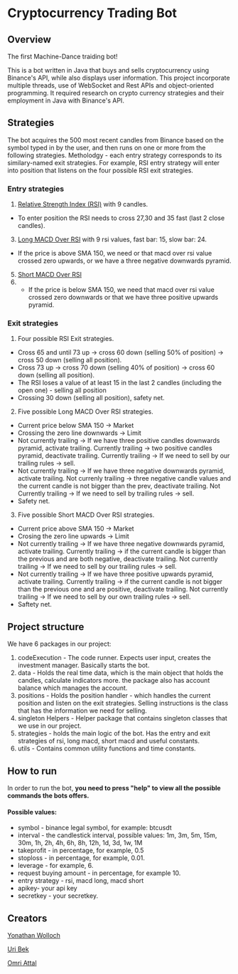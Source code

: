 # Cryptocurrency Trading Bot

## Overview
The first Machine-Dance traiding bot!

This is a bot written in Java that buys and sells cryptocurrency using Binance's API, while also displays user information.
This project incorporate multiple threads, use of WebSocket and Rest APIs and object-oriented programming.
It required research on crypto currency strategies and their employment in Java with Binance's API.

## Strategies
The bot acquires the 500 most recent candles from Binance based on the symbol typed in by the user, and then runs on one or more from the following strategies.
Metholodgy - each entry strategy corresponds to its similary-named exit strategies. For example, RSI entry strategy will enter into position that listens on the four possible RSI exit strategies. 

### Entry strategies
1. [Relative Strength Index (RSI)](https://www.investopedia.com/terms/r/rsi.asp) with 9 candles.
* To enter position the RSI needs to cross 27,30 and 35 fast (last 2 close candles).
3. [Long MACD Over RSI](https://www.investopedia.com/terms/m/macd.asp) with 9 rsi values, fast bar: 15, slow bar: 24.
* If the price is above SMA 150, we need or that macd over rsi value crossed zero upwards, or we have a three negative downwards pyramid.
5. [Short MACD Over RSI](https://www.investopedia.com/terms/m/macd.asp)
6. * If the price is below SMA 150, we need that macd over rsi value crossed zero downwards or that we have three positive upwards pyramid.

### Exit strategies
1. Four possible RSI Exit strategies.
* Cross 65 and until 73 up -> cross 60 down (selling 50% of position) -> cross 50 down (selling all position).
* Cross 73 up -> cross 70 down (selling 40% of position) -> cross 60 down (selling all position).
* The RSI loses a value of at least 15 in the last 2 candles (including the open one) - selling all position
* Crossing 30 down (selling all position), safety net.
2. Five possible Long MACD Over RSI strategies.
* Current price below SMA 150 -> Market
* Crossing the zero line downwards -> Limit
* Not currently trailing -> If we have three positive candles downwards pyramid, activate trailing. Currently trailing -> two positive candles pyramid, deactivate trailing. Currently trailing -> If we need to sell by our trailing rules -> sell. 
* Not currently trailing -> If we have three negative downwards pyramid, activate trailing. Not currenly trailing -> three negative candle values and the current candle is not bigger than the prev, deactivate trailing. Not Currently trailing -> If we need to sell by trailing rules -> sell.
* Safety net.
3. Five possible Short MACD Over RSI strategies.
* Current price above SMA 150 -> Market
* Crosing the zero line upwards -> Limit
* Not currently trailing -> If we have three negative downwards pyramid, activate trailing. Currently trailing ->  if the current candle is bigger than the previous and are both negative, deactivate trailing. Not currently trailing -> If we need to sell by our trailing rules -> sell.
* Not currently trailing -> If we have three positive upwards pyramid, activate trailing. Currently trailing -> if the current candle is not bigger than the previous one and are positive, deactivate trailing. Not currently trailing -> If we need to sell by our own trailing rules -> sell.
* Saftety net.

## Project structure
We have 6 packages in our project:
1. codeExecution - The code runner. Expects user input, creates the investment manager. Basically starts the bot.
2. data - Holds the real time data, which is the main object that holds the candles, calculate indicators more. the package also has account balance which manages the account.
3. positions - Holds the position handler - which handles the current position and listen on the exit strategies. Selling instructions is the class that has the information we need for selling.
4. singleton Helpers - Helper package that contains singleton classes that we use in our project.
5. strategies - holds the main logic of the bot. Has the entry and exit strategies of rsi, long macd, short macd and useful constants.
6. utils - Contains common utility functions and time constants.

## How to run
In order to run the bot, **you need to press "help" to view all the possible commands the bots offers.**
#### Possible values:
* symbol - binance legal symbol, for example: btcusdt
* interval - the candlestick interval, possible values: 1m, 3m, 5m, 15m, 30m, 1h, 2h, 4h, 6h, 8h, 12h, 1d, 3d, 1w, 1M
* takeprofit - in percentage, for example, 0.5
* stoploss - in percentage, for example, 0.01.
* leverage - for example, 6.
* request buying amount - in percentage, for example 10. 
* entry strategy - rsi, macd long, macd short
* apikey- your api key
* secretkey - your secretkey.

## Creators
[Yonathan Wolloch](https://github.com/yonathan95)

[Uri Bek](https://github.com/urib94)

[Omri Attal](https://github.com/omriattal)



